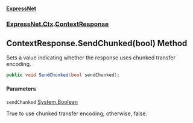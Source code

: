 #### [ExpressNet](ExpressNet.md 'ExpressNet')
### [ExpressNet.Ctx](ExpressNet.Ctx.md 'ExpressNet.Ctx').[ContextResponse](ExpressNet.Ctx.ContextResponse.md 'ExpressNet.Ctx.ContextResponse')

## ContextResponse.SendChunked(bool) Method

Sets a value indicating whether the response uses chunked transfer encoding.

```csharp
public void SendChunked(bool sendChunked);
```
#### Parameters

<a name='ExpressNet.Ctx.ContextResponse.SendChunked(bool).sendChunked'></a>

`sendChunked` [System.Boolean](https://docs.microsoft.com/en-us/dotnet/api/System.Boolean 'System.Boolean')

True to use chunked transfer encoding; otherwise, false.